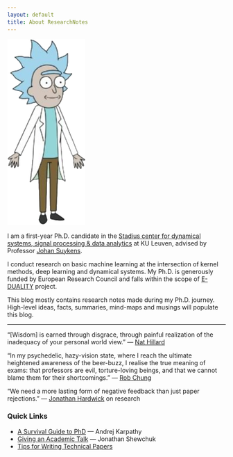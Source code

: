 ```yaml
---
layout: default
title: About ResearchNotes
---
```


![!](\photos\TinyRickRIP.png)

I am a first-year Ph.D. candidate in the [Stadius center for dynamical systems, signal processing & data analytics](https://www.esat.kuleuven.be/stadius/) at KU Leuven, advised by Professor [Johan Suykens](https://www.esat.kuleuven.be/stadius/person.php?id=16). 

I conduct research on basic machine learning at the intersection of kernel methods, deep learning and dynamical systems. My Ph.D. is generously funded by European Research Council and falls within the scope of [E-DUALITY](https://www.esat.kuleuven.be/stadius/E/) project.

This blog mostly contains research notes made during my Ph.D. journey. High-level ideas, facts, summaries, mind-maps and musings will populate this blog.

---
“[Wisdom] is earned through disgrace, through painful realization of the inadequacy of your personal world view.” — [Nat Hillard](https://stanforddailyarchive.com/cgi-bin/stanford?a=d&d=stanford20080118-01.2.19#)

“In my psychedelic, hazy-vision state, where I reach the ultimate heightened awareness of the beer-buzz, I realise the true meaning of exams: that professors are evil, torture-loving beings, and that we cannot blame them for their shortcomings.” — [Rob Chung](https://web.archive.org/web/20050311153207/http://the-underground.ca/original_website/issues/22/12/life3.html)

“We need a more lasting form of negative feedback than just paper rejections.” — [Jonathan Hardwick](https://blogs.msdn.microsoft.com/jonathanh/) on research

### Quick Links
* [A Survival Guide to PhD](http://karpathy.github.io/2016/09/07/phd/) — Andrej Karpathy 
* [Giving an Academic Talk](https://people.eecs.berkeley.edu/~jrs/speaking.html) — Jonathan Shewchuk
* [Tips for Writing Technical Papers](https://cs.stanford.edu/people/widom/paper-writing.html)
